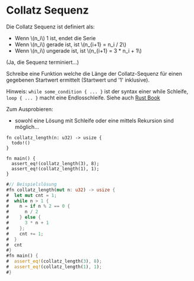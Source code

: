 # Collatz Sequenz

Die Collatz Sequenz ist definiert als:

- Wenn \\(n_i\\) 1 ist, endet die Serie
- Wenn \\(n_i\\) gerade ist, ist \\(n_{i+1} = n_i / 2\\)
- Wenn \\(n_i\\) ungerade ist, ist \\(n_{i+1} = 3 * n_i + 1\\)

(Ja, die Sequenz terminiert...)

Schreibe eine Funktion welche die Länge der Collatz-Sequenz für einen gegebenen Startwert ermittelt (Startwert und '1' inklusive).

Hinweis: ``while some_condition { ... }`` ist der syntax einer while Schleife, ``loop { ... }`` macht eine Endlosschleife. Siehe auch [Rust Book](https://doc.rust-lang.org/book/ch03-05-control-flow.html)

Zum Ausprobieren:
- sowohl eine Lösung mit Schleife oder eine mittels Rekursion sind möglich...

```rust,ignore
fn collatz_length(n: u32) -> usize {
  todo!()
}

fn main() {
  assert_eq!(collatz_length(3), 8);
  assert_eq!(collatz_length(1), 1);
}
```

```rust
#// Beispielslösung
#fn collatz_length(mut n: u32) -> usize {
#  let mut cnt = 1;
#  while n > 1 {
#    n = if n % 2 == 0 {
#      n / 2
#    } else {
#      3 * n + 1
#    };
#    cnt += 1;
#  }
#  cnt
#}
#fn main() {
#  assert_eq!(collatz_length(3), 8);
#  assert_eq!(collatz_length(1), 1);
#}
```